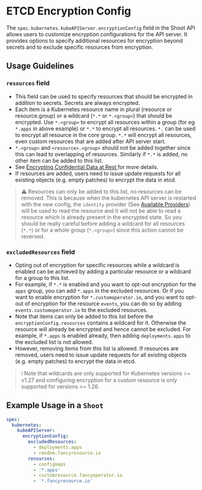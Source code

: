 # ETCD Encryption Config

The `spec.kubernetes.kubeAPIServer.encryptionConfig` field in the Shoot API allows users to customize encryption configurations for the API server. It provides options to specify additional resources for encryption beyond secrets and to exclude specific resources from encryption.

## Usage Guidelines

### `resources` field

- This field can be used to specify resources that should be encrypted in addition to secrets. Secrets are always encrypted.
- Each item is a Kubernetes resource name in plural (resource or resource.group) or a wildcard (`*.*` or `*.<group>`) that should be encrypted. Use `*.<group>` to encrypt all resources within a group (for eg `*.apps` in above example) or `*.*` to encrypt all resources. `*.` can be used to encrypt all resource in the core group. `*.*` will encrypt all resources, even custom resources that are added after API server start.
- `*.<group>` and `<resource>.<group>` should not be added together since this can lead to overlapping of resources. Similarly if `*.*` is added, no other item can be added to this list.
- See [Encrypting Confidential Data at Rest
](https://kubernetes.io/docs/tasks/administer-cluster/encrypt-data) for more details.
- If resources are added, users need to issue update requests for all existing objects (e.g. empty patches) to encrypt the data in etcd.

> :warning: Resources can only be added to this list, no resources can be removed. This is because when the kubernetes API server is restarted with the new config, the `identity` provider (See [Available Providers](https://kubernetes.io/docs/tasks/administer-cluster/encrypt-data/#providers)) will be used to read the resource and it will not be able to read a resource which is already present in the encrypted state. So you should be really careful before adding a wildcard for all resources (`*.*`) or for a whole group (`*.<group>`) since this action cannot be reversed.

### `excludedResources` field

- Opting out of encryption for specific resources while a wildcard is enabled can be achieved by adding a particular resource or a wildcard for a group to this list.
- For example, if `*.*` is enabled and you want to opt-out encryption for the `apps` group, you can add `*.apps` in the excluded resources. Or if you want to enable encryption for `*.customoperator.io`, and you want to opt-out of encryption for the resource `events`, you can do so by adding `events.customoperator.io` to the excluded resources.
- Note that items can only be added to this list before the `encryptionConfig.resources` contains a wildcard for it. Otherwise the resource will already be encrypted and hence cannot be excluded. For example, if `*.apps` is enabled already, then adding `deployments.apps` to the excluded list is not allowed.
- However, removing items from this list is allowed. If resources are removed, users need to issue update requests for all existing objects (e.g. empty patches) to encrypt the data in etcd.

> ℹ️ Note that wildcards are only supported for Kubernetes versions >= v1.27 and configuring encryption for a custom resource is only supported for  versions >= 1.26.

## Example Usage in a `Shoot`

```yaml
spec:
  kubernetes:
    kubeAPIServer:
      encryptionConfig:
        excludedResources:
          - deployments.apps
          - random.fancyresource.io
        resources:
          - configmaps
          - '*.apps'
          - customresource.fancyoperator.io
          - '*.fancyresource.io'
```
